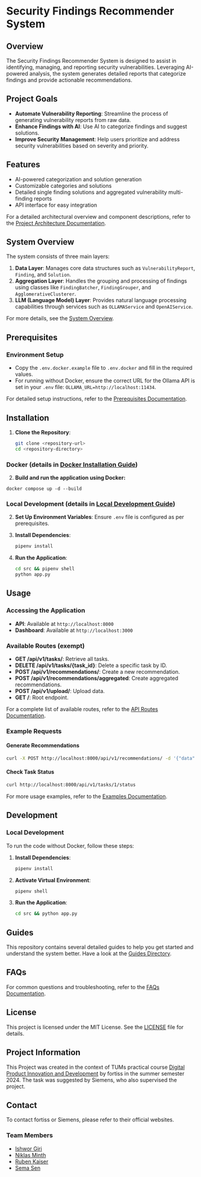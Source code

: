 # Security Findings Recommender System

## Overview

The Security Findings Recommender System is designed to assist in identifying, managing, and reporting security vulnerabilities. Leveraging AI-powered analysis, the system generates detailed reports that categorize findings and provide actionable recommendations.

## Project Goals

- **Automate Vulnerability Reporting**: Streamline the process of generating vulnerability reports from raw data.
- **Enhance Findings with AI**: Use AI to categorize findings and suggest solutions.
- **Improve Security Management**: Help users prioritize and address security vulnerabilities based on severity and priority.

## Features

- AI-powered categorization and solution generation
- Customizable categories and solutions
- Detailed single finding solutions and aggregated vulnerability multi-finding reports
- API interface for easy integration

For a detailed architectural overview and component descriptions, refer to the [Project Architecture Documentation](documentation/architecture.md).

## System Overview

The system consists of three main layers:

1. **Data Layer**: Manages core data structures such as `VulnerabilityReport`, `Finding`, and `Solution`.
2. **Aggregation Layer**: Handles the grouping and processing of findings using classes like `FindingBatcher`, `FindingGrouper`, and `AgglomerativeClusterer`.
3. **LLM (Language Model) Layer**: Provides natural language processing capabilities through services such as `OLLAMAService` and `OpenAIService`.

For more details, see the [System Overview](documentation/SystemOverview.md).

## Prerequisites

### Environment Setup

- Copy the `.env.docker.example` file to `.env.docker` and fill in the required values.
- For running without Docker, ensure the correct URL for the Ollama API is set in your `.env` file: `OLLAMA_URL=http://localhost:11434`.

For detailed setup instructions, refer to the [Prerequisites Documentation](documentation/01%20-%20prerequisites.md).

## Installation
1. **Clone the Repository**:
    ```bash
    git clone <repository-url>
    cd <repository-directory>
    ```

### Docker (details in [Docker Installation Guide](documentation/02%20-%20installation.md#docker-installation))

2. **Build and run the application using Docker:**
```
docker compose up -d --build
```

### Local Development (details in [Local Development Guide](documentation/02%20-%20installation.md#local-development-installation)) 

2. **Set Up Environment Variables**:
    Ensure `.env` file is configured as per prerequisites.

3. **Install Dependencies**:
    ```bash
    pipenv install
    ```

4. **Run the Application**:
    ```bash
    cd src && pipenv shell
    python app.py
    ```

## Usage

### Accessing the Application

- **API**: Available at `http://localhost:8000`
- **Dashboard**: Available at `http://localhost:3000`

### Available Routes (exempt)

- **GET /api/v1/tasks/**: Retrieve all tasks.
- **DELETE /api/v1/tasks/{task_id}**: Delete a specific task by ID.
- **POST /api/v1/recommendations/**: Create a new recommendation.
- **POST /api/v1/recommendations/aggregated**: Create aggregated recommendations.
- **POST /api/v1/upload/**: Upload data.
- **GET /**: Root endpoint.

For a complete list of available routes, refer to the [API Routes Documentation](documentation/03%20-%20usage.md#available-routes).

### Example Requests

#### Generate Recommendations
```bash
curl -X POST http://localhost:8000/api/v1/recommendations/ -d '{"data": "sample"}' -H "Content-Type: application/json"
```

#### Check Task Status
```bash
curl http://localhost:8000/api/v1/tasks/1/status
```

For more usage examples, refer to the [Examples Documentation](documentation/examples.md).

## Development

### Local Development

To run the code without Docker, follow these steps:

1. **Install Dependencies**:
    ```bash
    pipenv install
    ```

2. **Activate Virtual Environment**:
    ```bash
    pipenv shell
    ```

3. **Run the Application**:
    ```bash
    cd src && python app.py
    ```

## Guides 
This repository contains several detailed guides to help you get started and understand the system better. Have a look at the [Guides Directory](documentation/Guides).

## FAQs

For common questions and troubleshooting, refer to the [FAQs Documentation](documentation/FAQ.md).

## License

This project is licensed under the MIT License. See the [LICENSE](LICENSE) file for details.

## Project Information
This Project was created in the context of TUMs practical course [Digital Product Innovation and Development](https://www.fortiss.org/karriere/digital-product-innovation-and-development) by fortiss in the summer semester 2024.
The task was suggested by Siemens, who also supervised the project.

## Contact
To contact fortiss or Siemens, please refer to their official websites.

### Team Members
- [Ishwor Giri](mailto:i.giri@tum.de)
- [Niklas Minth](mailto:niklas.minth@tum.de)
- [Ruben Kaiser](mailto:ruben.kaiser@tum.de)
- [Sema Sen](mailto:sema.sen@tum.de)